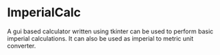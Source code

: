 # ImperialCalc
A gui based calculator written using tkinter can be used to perform basic imperial calculations. It can also be used as imperial to metric unit converter.
